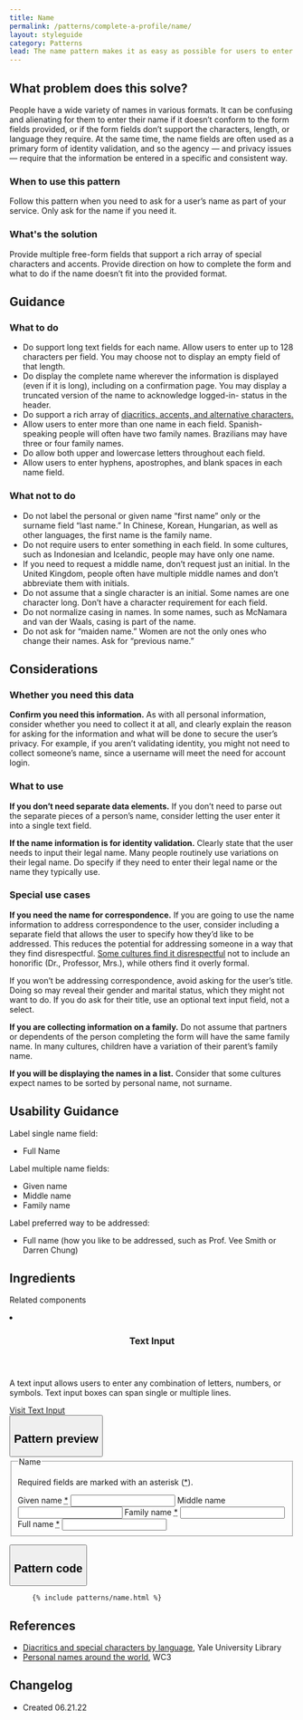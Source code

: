 ```yaml
---
title: Name
permalink: /patterns/complete-a-profile/name/
layout: styleguide
category: Patterns
lead: The name pattern makes it as easy as possible for users to enter their name in the format required to validate their identity and to allow the collection of name elements in the most effective and least intrusive manner possible.
---
```


## What problem does this solve?
People have a wide variety of names in various formats. It can be confusing and alienating for them to enter their name if it doesn’t conform to the form fields provided, or if the form fields don’t support the characters, length, or language they require. At the same time, the name fields are often used as a primary form of identity validation, and so the agency  —  and privacy issues  — require that the information be entered in a specific and consistent way. 

### When to use this pattern 
Follow this pattern when you need to ask for a user’s name as part of your service. Only ask for the name if you need it. 

### What's the solution
Provide multiple free-form fields that support a rich array of special characters and accents. Provide direction on how to complete the form and what to do if the name doesn’t fit into the provided format.


## Guidance

<div class="grid-row grid-gap-3">
  <div class="tablet:grid-col-5">
    <div class="do-dont">
      <div class="do-dont__do">
      <h3 class="do-dont__heading">What to do</h3>
        <div class="do-dont__content">
          <ul>
            <li>Do support long text fields for each name. Allow users to enter up to 128 characters per field. You may choose not to display an empty field of that length.</li>
            <li>Do display the complete name wherever the information is displayed (even if it is long), including on a confirmation page. You may display a truncated version of the name to acknowledge logged-in- status in the header.</li>
            <li>Do support a rich array of <a href="https://web.library.yale.edu/cataloging/music/diacrit">diacritics, accents, and alternative characters.</a></li>
            <li>Allow users to enter more than one name in each field. Spanish-speaking people will often have two family names. Brazilians may have three or four family names.</li>
            <li>Do allow both upper and lowercase letters throughout each field.</li>
            <li>Allow users to enter hyphens, apostrophes, and blank spaces in each name field.</li>
          </ul> 
        </div>
      </div>
    </div>
  </div>
  <div class="tablet:grid-col-5">
    <div class="do-dont__dont">
    <h3 class="do-dont__heading">What not to do</h3>
      <div class="do-dont__content">
          <ul>
            <li>Do not label the personal or given name “first name” only or the surname field “last name.” In Chinese, Korean, Hungarian, as well as other languages, the first name is the family name.</li>
            <li>Do not require users to enter something in each field. In some cultures, such as Indonesian and Icelandic, people may have only one name.</li>
            <li>If you need to request a middle name, don’t request just an initial. In the United Kingdom, people often have multiple middle names and don’t abbreviate them with initials.</li>
            <li>Do not assume that a single character is an initial. Some names are one character long. Don’t have a character requirement for each field.</li>
            <li>Do not normalize casing in names. In some names, such as McNamara and van der Waals, casing is part of the name.</li>
            <li>Do not ask for “maiden name.” Women are not the only ones who change their names. Ask for “previous name.”</li>
          </ul>
      </div>
    </div>
  </div>
</div>

## Considerations
### Whether you need this data
<b>Confirm you need this information.</b> As with all personal information, consider whether you need to collect it at all, and clearly explain the reason for asking for the information and what will be done to secure the user’s privacy. For example, if you aren’t validating identity, you might not need to collect someone’s name, since a username will meet the need for account login.

### What to use 
<b>If you don’t need separate data elements.</b> If you don’t need to parse out the separate pieces of a person’s name, consider letting the user enter it into a single text field.

<b>If the name information is for identity validation.</b> Clearly state that the user needs to input their legal name. Many people routinely use variations on their legal name. Do specify if they need to enter their legal name or the name they typically use.

### Special use cases
<b>If you need the name for correspondence.</b> If you are going to use the name information to address correspondence to the user, consider including a separate field that allows the user to specify how they’d like to be addressed. This reduces the potential for addressing someone in a way that they find disrespectful. <a href="https://www.w3.org/International/questions/qa-personal-names">Some cultures find it disrespectful</a> not to include an honorific (Dr., Professor, Mrs.), while others find it overly formal. 

If you won’t be addressing correspondence, avoid asking for the user’s title. Doing so may reveal their gender and marital status, which they might not want to do. If you do ask for their title, use an optional text input field, not a select.

<b>If you are collecting information on a family.</b> Do not assume that partners or dependents of the person completing the form will have the same family name. In many cultures, children have a variation of their parent’s family name.

<b>If you will be displaying the names in a list.</b> Consider that some cultures expect names to be sorted by personal name, not surname.

## Usability Guidance

Label single name field:
- Full Name

Label multiple name fields: 
- Given name
- Middle name
- Family name

Label preferred way to be addressed:
- Full name (how you like to be addressed, such as Prof. Vee Smith or Darren Chung)

## Ingredients
Related components

<div class="usa-card-group flex-row margin-top-2">
  <li
  class="usa-card site-component-card grid-col-4 tablet:grid-col-4 margin-bottom-2"
  role="region"
  aria-atomic="true"
  aria-label="Visit Toggle"
  data-meta="Visit Toggle">
    <div class="usa-card__container">
      <header class="usa-card__header">
        <h3 class="usa-card__heading font-lang-lg">Text Input</h3>
      </header>
      <div class="usa-card__body font-lang-sm">
        <p>A text input allows users to enter any combination of letters, numbers, or symbols. Text input boxes can span single or multiple lines.</p>
        <a href="/components/text-input/">Visit Text Input</a>
      </div>
    </div>
  </li>
</div>

<div class="usa-accordion usa-accordion--bordered site-accordion-code site-component-preview">
  <button class="usa-accordion__button" aria-controls="accordion-preview" aria-expanded="true"><h2 id="pattern-preview">Pattern preview</h2></button>
  <div id="accordion-preview" class="usa-accordion__content">
    <form class="usa-form usa-form--large">
      <fieldset class="usa-fieldset">
        <legend class="usa-legend usa-legend--large">Name</legend>
        <p>
          Required fields are marked with an asterisk (<abbr title="required" class="usa-hint usa-hint--required">*</abbr>).
        </p>
        <label class="usa-label" for="given-name">Given name
          <abbr title="required" class="usa-hint usa-hint--required">*</abbr></label>
        <input class="usa-input usa-input--xl" id="given-name" name="first-name" required="" aria-required="true">
        <label class="usa-label" for="middle-name">Middle name</label>
        <input class="usa-input usa-input--xl" id="middle-name" name="middle-name">
        <label class="usa-label" for="family-name">Family name
          <abbr title="required" class="usa-hint usa-hint--required">*</abbr></label>
        <input class="usa-input usa-input--xl" id="family-name" name="last-name" required="" aria-required="true">
          <label class="usa-label" for="last-name">Full name
          <abbr title="required" class="usa-hint usa-hint--required">*</abbr></label>
        <input class="usa-input usa-input--xl" id="last-name" name="last-name" required="" aria-required="true">
      </fieldset>
    </form>
  </div>
</div>
<div class="usa-accordion usa-accordion--bordered site-accordion-code site-component-preview">
  <button class="usa-accordion__button" aria-controls="accordion-code" aria-expanded="false"><h2 id="pattern-code">Pattern code</h2></button>
  <div id="accordion-code" class="usa-accordion__content">
  <figure class="highlight"><pre><code class="language-html" data-lang="html">{% include patterns/name.html %}</code></pre></figure>
  </div>
</div>

## References
- <a href="https://web.library.yale.edu/cataloging/music/diacrit">Diacritics and special characters by language</a>, Yale University Library
- <a href="https://www.w3.org/International/questions/qa-personal-names">Personal names around the world</a>, WC3

## Changelog
- Created 06.21.22


